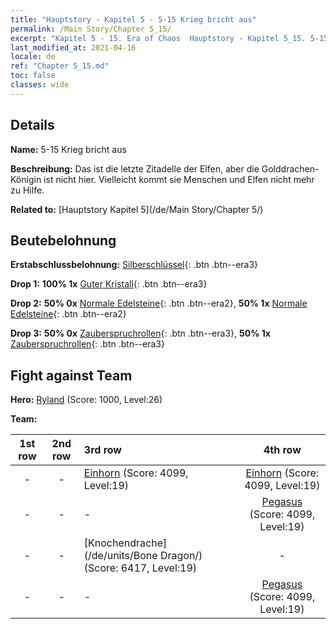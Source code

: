 ```yaml
---
title: "Hauptstory - Kapitel 5 - 5-15 Krieg bricht aus"
permalink: /Main Story/Chapter 5_15/
excerpt: "Kapitel 5 - 15. Era of Chaos  Hauptstory - Kapitel 5_15. 5-15 Krieg bricht aus"
last_modified_at: 2021-04-16
locale: de
ref: "Chapter 5_15.md"
toc: false
classes: wide
---
```


## Details

 **Name:** 5-15 Krieg bricht aus

 **Beschreibung:** Das ist die letzte Zitadelle der Elfen, aber die Golddrachen-Königin ist nicht hier. Vielleicht kommt sie Menschen und Elfen nicht mehr zu Hilfe.

 **Related to:** [Hauptstory Kapitel 5](/de/Main Story/Chapter 5/)

## Beutebelohnung

 **Erstabschlussbelohnung:** [Silberschlüssel](/de/Items/con_693/){: .btn .btn--era3}

 **Drop 1:** **100% 1x** [Guter Kristall](/de/Items/mat_17/){: .btn .btn--era3}

 **Drop 2:** **50% 0x** [Normale Edelsteine](/de/Items/mat_10/){: .btn .btn--era2}, **50% 1x** [Normale Edelsteine](/de/Items/mat_10/){: .btn .btn--era2}

 **Drop 3:** **50% 0x** [Zauberspruchrollen](/de/Items/con_694/){: .btn .btn--era3}, **50% 1x** [Zauberspruchrollen](/de/Items/con_694/){: .btn .btn--era3}


## Fight against Team
 **Hero:** [Ryland](/de/heroes/Ryland/) (Score: 1000, Level:26)

 **Team:**


  | 1st row | 2nd row | 3rd row | 4th row |
  |:----:|:----:|:----|:----:|
  | - | - | [Einhorn](/de/units/Unicorn/) (Score: 4099, Level:19)  | [Einhorn](/de/units/Unicorn/) (Score: 4099, Level:19)  |
  | - | - | - | [Pegasus](/de/units/Pegasus/) (Score: 4099, Level:19)  |
  | - | - | [Knochendrache](/de/units/Bone Dragon/) (Score: 6417, Level:19)  | - |
  | - | - | - | [Pegasus](/de/units/Pegasus/) (Score: 4099, Level:19)  |


